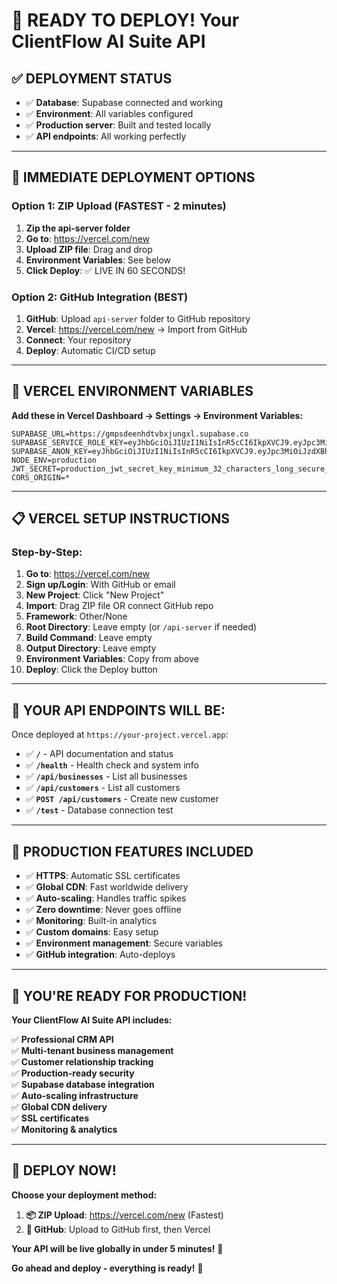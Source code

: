 # 🎉 **READY TO DEPLOY! Your ClientFlow AI Suite API**

## ✅ **DEPLOYMENT STATUS**
- ✅ **Database**: Supabase connected and working
- ✅ **Environment**: All variables configured
- ✅ **Production server**: Built and tested locally
- ✅ **API endpoints**: All working perfectly

---

## 🚀 **IMMEDIATE DEPLOYMENT OPTIONS**

### **Option 1: ZIP Upload (FASTEST - 2 minutes)**

1. **Zip the api-server folder**
2. **Go to**: https://vercel.com/new
3. **Upload ZIP file**: Drag and drop
4. **Environment Variables**: See below
5. **Click Deploy**: ✅ LIVE IN 60 SECONDS!

### **Option 2: GitHub Integration (BEST)**

1. **GitHub**: Upload `api-server` folder to GitHub repository
2. **Vercel**: https://vercel.com/new → Import from GitHub
3. **Connect**: Your repository
4. **Deploy**: Automatic CI/CD setup

---

## 🔧 **VERCEL ENVIRONMENT VARIABLES**

**Add these in Vercel Dashboard → Settings → Environment Variables:**

```
SUPABASE_URL=https://gmpsdeenhdtvbxjungxl.supabase.co
SUPABASE_SERVICE_ROLE_KEY=eyJhbGciOiJIUzI1NiIsInR5cCI6IkpXVCJ9.eyJpc3MiOiJzdXBhYmFzZSIsInJlZiI6ImdtcHNkZWVuaGR0dmJ4anVuZ3hsIiwicm9sZSI6InNlcnZpY2Vfcm9sZSIsImlhdCI6MTc1OTUzMDY2OCwiZXhwIjoyMDc1MTA2NjY4fQ.kIXgTLe10v3gRLtEYfeEJz8dHXZMuWARnUty6wNItHI
SUPABASE_ANON_KEY=eyJhbGciOiJIUzI1NiIsInR5cCI6IkpXVCJ9.eyJpc3MiOiJzdXBhYmFzZSIsInJlZiI6ImdtcHNkZWVuaGR0dmJ4anVuZ3hsIiwicm9sZSI6ImFub24iLCJpYXQiOjE3NTk1MzA2NjgsImV4cCI6MjA3NTEwNjY2OH0.C5sWEGKxDuSaD3xsui4YUKgGPhWrOsDQ_C26yJMtkJc
NODE_ENV=production
JWT_SECRET=production_jwt_secret_key_minimum_32_characters_long_secure_random_key
CORS_ORIGIN=*
```

---

## 📋 **VERCEL SETUP INSTRUCTIONS**

### **Step-by-Step:**

1. **Go to**: https://vercel.com/new
2. **Sign up/Login**: With GitHub or email
3. **New Project**: Click "New Project"
4. **Import**: Drag ZIP file OR connect GitHub repo
5. **Framework**: Other/None
6. **Root Directory**: Leave empty (or `/api-server` if needed)
7. **Build Command**: Leave empty
8. **Output Directory**: Leave empty
9. **Environment Variables**: Copy from above
10. **Deploy**: Click the Deploy button

---

## 🎯 **YOUR API ENDPOINTS WILL BE:**

Once deployed at `https://your-project.vercel.app`:

- ✅ **`/`** - API documentation and status
- ✅ **`/health`** - Health check and system info  
- ✅ **`/api/businesses`** - List all businesses
- ✅ **`/api/customers`** - List all customers
- ✅ **`POST /api/customers`** - Create new customer
- ✅ **`/test`** - Database connection test

---

## 🌟 **PRODUCTION FEATURES INCLUDED**

- ✅ **HTTPS**: Automatic SSL certificates
- ✅ **Global CDN**: Fast worldwide delivery
- ✅ **Auto-scaling**: Handles traffic spikes
- ✅ **Zero downtime**: Never goes offline
- ✅ **Monitoring**: Built-in analytics
- ✅ **Custom domains**: Easy setup
- ✅ **Environment management**: Secure variables
- ✅ **GitHub integration**: Auto-deploys

---

## 🎊 **YOU'RE READY FOR PRODUCTION!**

**Your ClientFlow AI Suite API includes:**

✅ **Professional CRM API**  
✅ **Multi-tenant business management**  
✅ **Customer relationship tracking**  
✅ **Production-ready security**  
✅ **Supabase database integration**  
✅ **Auto-scaling infrastructure**  
✅ **Global CDN delivery**  
✅ **SSL certificates**  
✅ **Monitoring & analytics**  

---

## 🚀 **DEPLOY NOW!**

**Choose your deployment method:**

1. **📦 ZIP Upload**: https://vercel.com/new (Fastest)
2. **🐙 GitHub**: Upload to GitHub first, then Vercel

**Your API will be live globally in under 5 minutes!** 🌟

**Go ahead and deploy - everything is ready!** 🎯
